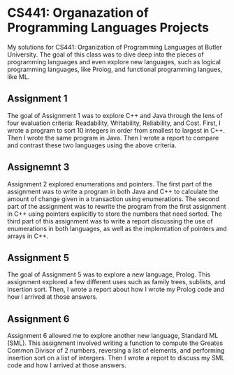 # CS441: Organazation of Programming Languages Projects
My solutions for CS441: Organization of Programming Languages at Butler University. The goal of this class was to dive deep into the pieces of programming languages and even explore new languages, such as logical programming languages, like Prolog, and functional programming langues, like ML. 

## Assignment 1
The goal of Assignment 1 was to explore C++ and Java through the lens of four evaluation criteria: Readability, Writability, Reliability, and Cost. First, I wrote a program to sort 10 integers in order from smallest to largest in C++. Then I wrote the same program in Java. Then I wrote a report to compare and contrast these two languages using the above criteria. 

## Assignemnt 3
Assignment 2 explored enumerations and pointers. The first part of the assignment was to write a program in both Java and C++ to calculate the amount of change given in a transaction using enumerations. The second part of the assignment was to rewrite the program from the first assignment in C++ using pointers explicitly  to store the numbers that need sorted. The third part of this assignment was to write a report discussing the use of enumerations in both languages, as well as the implemtation of pointers and arrays in C++. 

## Assignment 5
The goal of Assignment 5 was to explore a new language, Prolog. This assignment explored a few different uses such as family trees, sublists, and insertion sort. Then, I wrote a report about how I wrote my Prolog code and how I arrived at those answers. 

## Assignment 6
Assignment 6 allowed me to explore another new language, Standard ML (SML). This assignment involved writing a function to compute the Greates Common Divisor of 2 numbers, reversing a list of elements, and performing insertion sort on a list of intergers. Then I wrote a report to discuss my SML code and how I arrived at those answers. 
